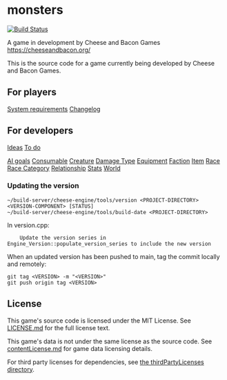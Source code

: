 # monsters

[![Build Status](https://wells-family.xyz/jenkins/buildStatus/icon?job=monsters)](https://wells-family.xyz/jenkins/job/monsters/)

A game in development by Cheese and Bacon Games
https://cheeseandbacon.org/

This is the source code for a game currently being developed by Cheese and Bacon Games.

## For players

[System requirements](docs/systemRequirements.md)
[Changelog](docs/changelog.md)

## For developers

[Ideas](development/ideas.md)
[To do](development/toDo.md)

[AI goals](development/design/aiGoals.md)
[Consumable](development/design/consumable.md)
[Creature](development/design/creature.md)
[Damage Type](development/design/damageType.md)
[Equipment](development/design/equipment.md)
[Faction](development/design/faction.md)
[Item](development/design/item.md)
[Race](development/design/race.md)
[Race Category](development/design/raceCategory.md)
[Relationship](development/design/relationship.md)
[Stats](development/design/stats.md)
[World](development/design/world.md)

### Updating the version

    ~/build-server/cheese-engine/tools/version <PROJECT-DIRECTORY> <VERSION-COMPONENT> [STATUS]
    ~/build-server/cheese-engine/tools/build-date <PROJECT-DIRECTORY>

In version.cpp:

        Update the version series in Engine_Version::populate_version_series to include the new version

When an updated version has been pushed to main, tag the commit locally and remotely:

    git tag <VERSION> -m "<VERSION>"
    git push origin tag <VERSION>

## License

This game's source code is licensed under the MIT License. See [LICENSE.md](docs/LICENSE.md) for the full license text.

This game's data is not under the same license as the source code. See [contentLicense.md](docs/contentLicense.md) for
game data licensing details.

For third party licenses for dependencies, see [the thirdPartyLicenses directory](docs/thirdPartyLicenses).
